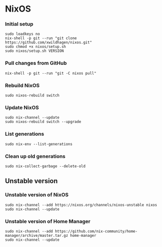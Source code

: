 # NixOS

### Initial setup

```
sudo loadkeys no
nix-shell -p git --run "git clone https://github.com/xwildhagen/nixos.git"
sudo chmod +x nixos/setup.sh
sudo nixos/setup.sh VERSION
```

### Pull changes from GitHub

```
nix-shell -p git --run "git -C nixos pull"
```

### Rebuild NixOS

```
sudo nixos-rebuild switch
```

### Update NixOS

```
sudo nix-channel --update
sudo nixos-rebuild switch --upgrade
```

### List generations

```
sudo nix-env --list-generations
```

### Clean up old generations

```
sudo nix-collect-garbage --delete-old
```

## Unstable version

### Unstable version of NixOS

```
sudo nix-channel --add https://nixos.org/channels/nixos-unstable nixos
sudo nix-channel --update
```

### Unstable version of Home Manager

```
sudo nix-channel --add https://github.com/nix-community/home-manager/archive/master.tar.gz home-manager
sudo nix-channel --update
```
